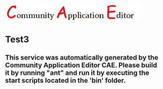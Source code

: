![CAE](https://github.com/PhilCAEOrg/microservice-311/blob/master/img/logo.png)  

Test3
===================


This service was automatically generated by the Community Application Editor CAE. Please build it by running "ant" and run it by executing the start scripts located in the 'bin' folder.
---------------
